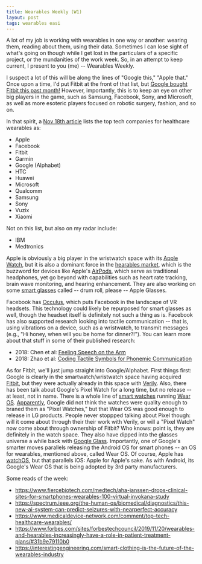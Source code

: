 ```yaml
---
title: Wearables Weekly (W1)
layout: post
tags: wearables easi
---
```


A lot of my job is working with wearables in one way or another: wearing them, reading about them, 
using their data.  Sometimes I can lose sight of what's going on though while I get lost in the 
particulars of a specific project, or the mundanities of the work week.  So, in an attempt to
keep current, I present to you (me) -- Wearables Weekly.

I suspect a lot of this will be along the lines of "Google this," "Apple that."  Once upon
a time, I'd put Fitbit at the front of that list, but [Google bought Fitbit this past month!](https://www.theverge.com/2019/11/1/20943318/google-fitbit-acquisition-fitness-tracker-announcement) However,
importantly, this is to keep an eye on other big players in the game, such as Samsung, Facebook, Sony,
and Microsoft, as well as more esoteric players focused on robotic surgery, fashion, and so on.  

In that spirit, a [Nov 18th article](https://www.medicaldevice-network.com/comment/top-tech-healthcare-wearables/)
lists the top tech companies for healthcare wearables as:
* Apple
* Facebook
* Fitbit 
* Garmin
* Google (Alphabet)
* HTC
* Huawei
* Microsoft
* Qualcomm
* Samsung
* Sony
* Vuzix
* Xiaomi

Not on this list, but also on my radar include:
* IBM
* Medtronics


Apple is obviously a big player in the wristwatch space with its [Apple Watch](https://www.apple.com/watch/), but it is also a dominant force
in the [hearables market](http://industrynewsreleases.com/39874/global-hearables-market-growth-2019-2025-apple-samsung-sennheiser-sony-gnsivantos-starkey-bragi-doppler-miracle-ear/),
which is the buzzword for devices like Apple's [AirPods](https://www.apple.com/airpods/), which serve as traditional headphones, yet go beyond
with capabilities such as heart rate tracking, brain wave monitoring, and hearing enhancement.  They are also working
on some [smart glasses](https://www.tomsguide.com/news/apple-glasses) called -- drum roll, please -- Apple Glasses.

Facebook has [Occulus](https://www.oculus.com/?locale=en_US), which puts Facebook in the landscape of VR headsets.  This
technology could likely be repurposed for smart glasses as well, though the headset itself is definitely not such a
thing as is.  Facebook has also supported research looking into tactile communication -- that is, using vibrations
on a device, such as a wristwatch, to transmit messages (e.g., "Hi honey, when will you be home for dinner?!").  You
can learn more about that stuff in some of their published research:
* 2018: Chen et al: [Feeling Speech on the Arm](https://dl.acm.org/citation.cfm?id=3170427.3186537)
* 2018: Zhao et al: [Coding Tactile Symbols for Phonemic Communication](https://dl.acm.org/citation.cfm?id=3173966)

As for Fitbit, we'll just jump straight into Google/Alphabet.  First things first: Google is clearly in the 
smartwatch/wristwatch space having acquired [Fitbit](https://www.fitbit.com/home), but they were actually
already in this space with [Verily](https://verily.com/).  Also, there has been talk about Google's Pixel
Watch for a long time, but no release -- at least, not in name.  There is a whole line of [smart watches](https://wearos.google.com/#find-your-watch) running
[Wear OS](https://en.wikipedia.org/wiki/Wear_OS).  [Apparently](https://www.theverge.com/2019/9/18/20872740/google-pixel-smartwatch-flagship-why-it-failed-wear-os), 
Google did not think the watches were quality enough to braned them as "Pixel Watches," but that Wear OS was good enough
to release in LG products.  People never stoppped talking about Pixel though:  will it come about through their
their work with Verily, or will a "Pixel Watch" now come about through ownership of Fitbit?  Who knows: point is,
they are definitely in the watch space.  They also have dipped into the glasses universe a while back with
[Google Glass](https://www.google.com/glass/start/).  Importantly, one of Google's smarter moves parallels releasing the
Android OS for smart phones -- an OS for wearables, mentioned above, called Wear OS.  Of course, Apple has
[watchOS](https://en.wikipedia.org/wiki/WatchOS), but that parallels iOS: Apple for Apple's sake.  As with 
Android, its Google's Wear OS that is being adopted by 3rd party manufacturers.

Some reads of the week:
* https://www.fiercebiotech.com/medtech/aha-janssen-drops-clinical-sites-for-smartphones-wearables-100-virtual-invokana-study
* https://spectrum.ieee.org/the-human-os/biomedical/diagnostics/this-new-ai-system-can-predict-seizures-with-nearperfect-accuracy
* https://www.medicaldevice-network.com/comment/top-tech-healthcare-wearables/
* https://www.forbes.com/sites/forbestechcouncil/2019/11/20/wearables-and-hearables-increasingly-have-a-role-in-patient-treatment-plans/#31b9e79110b0
* https://interestingengineering.com/smart-clothing-is-the-future-of-the-wearables-industry




